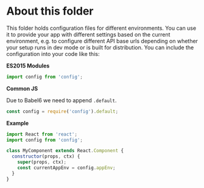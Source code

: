 # About this folder

This folder holds configuration files for different environments.
You can use it to provide your app with different settings based on the 
current environment, e.g. to configure different API base urls depending on 
whether your setup runs in dev mode or is built for distribution.
You can include the configuration into your code like this:

**ES2015 Modules**

```js
import config from 'config';
```

**Common JS**

Due to Babel6 we need to append `.default`.

```js
const config = require('config').default;
```

**Example**

```javascript
import React from 'react';
import config from 'config';

class MyComponent extends React.Component {
  constructor(props, ctx) {
    super(props, ctx);
    const currentAppEnv = config.appEnv;
  }
}
```
